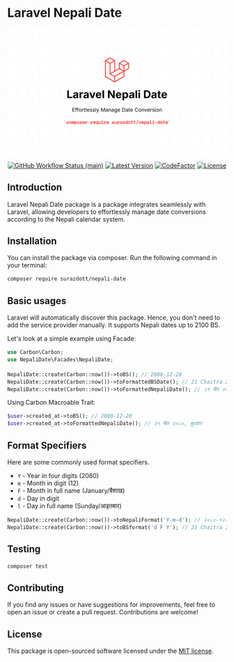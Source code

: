 # Laravel Nepali Date

<p align="center">
    <img src="https://raw.githubusercontent.com/surazdott/nepali-date/main/art/image.png" width="600" alt="Laravel Nepali Date">
    <p align="center"><a href="https://github.com/surazdott/nepali-date/actions"><img alt="GitHub Workflow Status (main)" src="https://img.shields.io/github/actions/workflow/status/surazdott/nepali-date/tests.yml?branch=main&label=tests&style=round-square"></a> <a href="https://packagist.org/packages/surazdott/nepali-date"><img alt="Latest Version" src="https://img.shields.io/packagist/v/surazdott/nepali-date"></a> <a href="https://www.codefactor.io/repository/github/surazdott/nepali-date"> <img alt="CodeFactor" src="https://www.codefactor.io/repository/github/surazdott/nepali-date/badge"></a> <a href="https://packagist.org/packages/surazdott/nepali-date"><img alt="License" src="https://img.shields.io/github/license/surazdott/nepali-date"></a>
    </p>
</p>

## Introduction
Laravel Nepali Date package is a package integrates seamlessly with Laravel, allowing developers to effortlessly manage date conversions according to the Nepali calendar system.

## Installation
You can install the package via composer. Run the following command in your terminal:

```bash
composer require surazdott/nepali-date
```

## Basic usages
Laravel will automatically discover this package. Hence, you don't need to add the service provider manually. It supports Nepali dates up to 2100 BS.

Let's look at a simple example using Facade:

```php
use Carbon\Carbon;
use NepaliDate\Facades\NepaliDate;

NepaliDate::create(Carbon::now())->toBS(); // 2080-12-20
NepaliDate::create(Carbon::now())->toFormattedBSDate(); // 21 Chaitra 2080, Wednesday
NepaliDate::create(Carbon::now())->toFormattedNepaliDate(); // २१ चैत २०८०, बुधवार
```

Using Carbon Macroable Trait:

```php
$user->created_at->toBS(); // 2080-12-20
$user->created_at->toFormattedNepaliDate(); // २१ चैत २०८०, बुधवार
```

## Format Specifiers
Here are some commonly used format specifiers.
- `Y` - Year in four digits (2080)
- `m` - Month in digit (12)
- `F` - Month in full name (January/बैशाख)
- `d` - Day in digit
- `l` - Day in full name (Sunday/आइतबार)

```php
NepaliDate::create(Carbon::now())->toNepaliFormat('Y-m-d'); // २०८०-१२-२१
NepaliDate::create(Carbon::now())->toBSformat('d F Y'); // 21 Chaitra 2080
```

## Testing

```bash
composer test
```

## Contributing
If you find any issues or have suggestions for improvements, feel free to open an issue or create a pull request. Contributions are welcome!

## License
This package is open-sourced software licensed under the [MIT license](https://opensource.org/license/mit/).
